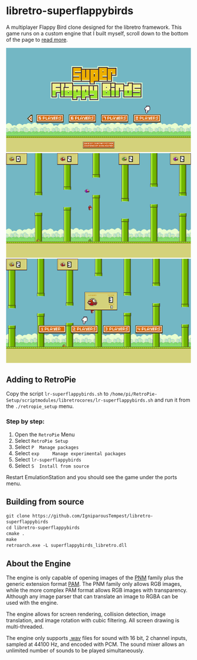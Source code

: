 # libretro-superflappybirds
A multiplayer Flappy Bird clone designed for the libretro framework. This game runs on a custom engine that I built myself, scroll down to the bottom of the page to [read more](#about-the-engine).

![](.readme/screenshot_title.png)
![](.readme/screenshot_gameplay.png)
![](.readme/screenshot_game_over.png)

## Adding to RetroPie

Copy the script `lr-superflappybirds.sh` to `/home/pi/RetroPie-Setup/scriptmodules/libretrocores/lr-superflappybirds.sh` and run it from the `./retropie_setup` menu.

### Step by step:

1. Open the `RetroPie` Menu
2. Select `RetroPie Setup`
3. Select `P  Manage packages`
4. Select `exp     Manage experimental packages`
5. Select `lr-superflappybirds`
6. Select `S  Install from source`

Restart EmulationStation and you should see the game under the ports menu.

## Building from source

    git clone https://github.com/IgniparousTempest/libretro-superflappybirds
    cd libretro-superflappybirds
    cmake .
    make
    retroarch.exe -L superflappybirds_libretro.dll 
    
## About the Engine

The engine is only capable of opening images of the [PNM](https://en.wikipedia.org/wiki/Netpbm_format) family plus the generic extension format [PAM](https://en.wikipedia.org/wiki/Netpbm#PAM_graphics_format). The PNM family only allows RGB images, while the more complex PAM format allows RGB images with transparency. Although any image parser that can translate an image to RGBA can be used with the engine.

The engine allows for screen rendering, collision detection, image translation, and image rotation with cubic filtering. All screen drawing is multi-threaded.

The engine only supports [.wav](http://soundfile.sapp.org/doc/WaveFormat/) files for sound with 16 bit, 2 channel inputs, sampled at 44100 Hz, and encoded with PCM. The sound mixer allows an unlimited number of sounds to be played simultaneously.
